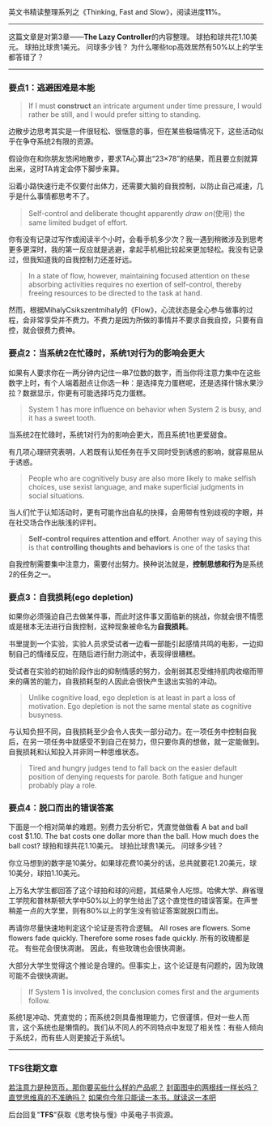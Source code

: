 英文书精读整理系列之《Thinking, Fast and Slow》，阅读进度**11**%。

- - - - - 
这篇文章是对第3章——**The Lazy Controller**的内容整理。
球拍和球共花1.10美元。
球拍比球贵1美元。
问球多少钱？
为什么哪些top高效居然有50%以上的学生都答错了？

- - - - - 
### 要点1：逃避困难是本能
>If I must **construct** an intricate argument under time pressure, I would rather be still, and I would prefer sitting to standing.

边散步边思考其实是一件很轻松、很惬意的事，但在某些极端情况下，这些活动似乎在争夺系统2有限的资源。

假设你在和你朋友悠闲地散步，要求TA心算出“23×78”的结果，而且要立刻就算出来，这时TA肯定会停下脚步来算。

沿着小路快速行走不仅要付出体力，还需要大脑的自我控制，以防止自己减速，几乎是什么事情都思考不了。
> Self-control and deliberate thought apparently *draw on*(使用) the same limited budget of effort.

你有没有记录过写作或阅读半个小时，会看手机多少次？我一遇到稍微涉及到思考更多更深时，我的第一反应就是逃避，拿起手机相比较起来更加轻松。我没有记录过，但我知道我的自我控制力还差好远。

>In a state of flow, however, maintaining focused attention on these absorbing activities requires no exertion of self-control, thereby freeing resources to be directed to the task at hand.

然而，根据MihalyCsikszentmihaly的《Flow》，心流状态是全心参与做事的过程，会非常享受并不费力。不费力是因为所做的事情并不要求自我自控，只要有自控，就会很费力费神。

### 要点2：当系统2在忙碌时，系统1对行为的影响会更大
如果有人要求你在一两分钟内记住一串7位数的数字，而当你将注意力集中在这些数字上时，有个人端着甜点让你选一种：是选择克力蛋糕呢，还是选择什锦水果沙拉？数据显示，你更有可能选择巧克力蛋糕。

> System 1 has more influence on behavior when System 2 is busy, and it has a sweet tooth.

当系统2在忙碌时，系统1对行为的影响会更大，而且系统1也更爱甜食。

有几项心理研究表明，人若既有认知任务在手又同时受到诱惑的影响，就容易屈从于诱惑。

> People who are cognitively busy are also more likely to make selfish choices, use sexist language, and make superficial judgments in social situations.

当人们忙于认知活动时，更有可能作出自私的抉择，会用带有性别歧视的字眼，并在社交场合作出肤浅的评判。

>**Self-control requires attention and effort**. Another way of saying this is that **controlling thoughts and behaviors** is one of the tasks that 

自我控制需要集中注意力，需要付出努力。换种说法就是，**控制思想和行为**是系统2的任务之一。

### 要点3：自我损耗(ego depletion)
如果你必须强迫自己去做某件事，而此时这件事又面临新的挑战，你就会很不情愿或是根本无法进行自我控制，这种现象被命名为**自我损耗**。

书里提到一个实验，实验人员求受试者一边看一部能引起感情共鸣的电影，一边抑制自己的情绪反应，在随后进行耐力测试中，表现得很糟糕。

受试者在实验的初始阶段作出的抑制情感的努力，会削弱其忍受维持肌肉收缩而带来的痛苦的能力，自我损耗型的人因此会很快产生退出实验的冲动。

>Unlike cognitive load, ego depletion is at least in part a loss of motivation.
> Ego depletion is not the same mental state as cognitive busyness.

与认知负担不同，自我损耗至少会令人丧失一部分动力。在一项任务中控制自我后，在另一项任务中就感受不到自己在努力，但只要你真的想做，就一定能做到。自我损耗和认知投入并非同一种思维状态。

> Tired and hungry judges tend to fall back on the easier default position of denying requests for parole. Both fatigue and hunger probably play a role. 


### 要点4：脱口而出的错误答案
下面是一个相对简单的难题。别费力去分析它，凭直觉做做看
A bat and ball cost $1.10. 
The bat costs one dollar more than the ball. 
How much does the ball cost?
球拍和球共花1.10美元。
球拍比球贵1美元。
问球多少钱？

你立马想到的数字是10美分。如果球花费10美分的话，总共就要花1.20美元，球10美分，球拍1.10美元。

上万名大学生都回答了这个球拍和球的问题，其结果令人吃惊。哈佛大学、麻省理工学院和普林斯顿大学中50%以上的学生给出了这个直觉性的错误答案。在声誉稍差一点的大学里，则有80%以上的学生没有验证答案就脱口而出。

再请你尽量快速地判定这个论证是否符合逻辑。
All roses are flowers.
Some flowers fade quickly. 
Therefore some roses fade quickly.
所有的玫瑰都是花。
有些花会很快凋谢。
因此，有些玫瑰也会很快凋谢。

大部分大学生觉得这个推论是合理的。但事实上，这个论证是有问题的，因为玫瑰可能不会很快凋谢。

>If System 1 is involved, the conclusion comes first and the arguments follow.

系统1是冲动、凭直觉的；而系统2则具备推理能力，它很谨慎，但对一些人而言，这个系统也是懒惰的。我们从不同人的不同特点中发现了相关性：有些人倾向于系统2，而有些人则更接近于系统1。


- - - - - 
### TFS往期文章
[若注意力是种货币，那你要买些什么样的产品呢？](https://mp.weixin.qq.com/s/rNA7JC2EvY4Xqqrf8lbCCg)
[封面图中的两根线一样长吗？](https://mp.weixin.qq.com/s/p2m1JIds49NOp3qUAJ1b0A)
[直觉思维真的不准确吗？](https://mp.weixin.qq.com/s/n6zxKsNZpYGvps5SUyU-hg)
[如果你今年只能读一本书，就读这一本吧](https://mp.weixin.qq.com/s/OPFALfhnPDOzSxoQ2-CkIg)

后台回复"**TFS**"获取《思考快与慢》中英电子书资源。